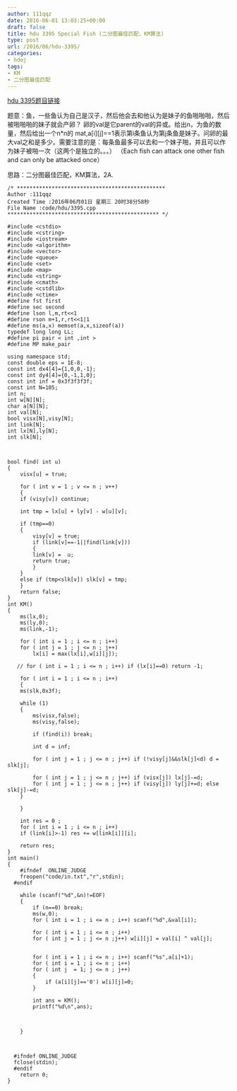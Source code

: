 ```yaml
---
author: 111qqz
date: 2016-06-01 13:03:25+00:00
draft: false
title: hdu 3395 Special Fish (二分图最佳匹配，KM算法)
type: post
url: /2016/06/hdu-3395/
categories:
- hdoj
tags:
- KM
- 二分图最佳匹配
---
```


[hdu 3395题目链接](http://acm.hdu.edu.cn/showproblem.php?pid=3395)

题意：鱼，一些鱼认为自己是汉子，然后他会去和他认为是妹子的鱼啪啪啪，然后被啪啪啪的妹子就会产卵？ 卵的val是它parent的val的异或。给出n，为鱼的数量，然后给出一个n*n的 mat,a[i][j]==1表示第i条鱼认为第j条鱼是妹子。问卵的最大val之和是多少。需要注意的是：每条鱼最多可以去和一个妹子啪，并且可以作为妹子被啪一次（这两个是独立的。。。） （Each fish can attack one other fish and can only be attacked once）



思路：二分图最佳匹配，KM算法，2A.



    
    /* ***********************************************
    Author :111qqz
    Created Time :2016年06月01日 星期三 20时38分58秒
    File Name :code/hdu/3395.cpp
    ************************************************ */
    
    #include <cstdio>
    #include <cstring>
    #include <iostream>
    #include <algorithm>
    #include <vector>
    #include <queue>
    #include <set>
    #include <map>
    #include <string>
    #include <cmath>
    #include <cstdlib>
    #include <ctime>
    #define fst first
    #define sec second
    #define lson l,m,rt<<1
    #define rson m+1,r,rt<<1|1
    #define ms(a,x) memset(a,x,sizeof(a))
    typedef long long LL;
    #define pi pair < int ,int >
    #define MP make_pair
    
    using namespace std;
    const double eps = 1E-8;
    const int dx4[4]={1,0,0,-1};
    const int dy4[4]={0,-1,1,0};
    const int inf = 0x3f3f3f3f;
    const int N=105;
    int n;
    int w[N][N];
    char a[N][N];
    int val[N];
    bool visx[N],visy[N];
    int link[N];
    int lx[N],ly[N];
    int slk[N];
    
    
    
    bool find( int u)
    {
        visx[u] = true;
    
        for ( int v = 1 ; v <= n ; v++)
        {
    	if (visy[v]) continue;
    
    	int tmp = lx[u] + ly[v] - w[u][v];
    
    	if (tmp==0)
    	{
    	    visy[v] = true;
    	    if (link[v]==-1||find(link[v]))
    	    {
    		link[v] =  u;
    		return true;
    	    }
    	}
    	else if (tmp<slk[v]) slk[v] = tmp;
        }
        return false;
    }
    int KM()
    {
        ms(lx,0);
        ms(ly,0);
        ms(link,-1);
    
        for ( int i = 1 ; i <= n ; i++)
    	for ( int j = 1 ; j <= n ; j++)
    	    lx[i] = max(lx[i],w[i][j]);
    
       // for ( int i = 1 ; i <= n ; i++) if (lx[i]==0) return -1;
    
        for ( int i = 1 ; i <= n ; i++)
        {
    	ms(slk,0x3f);
    
    	while (1)
    	{
    	    ms(visx,false);
    	    ms(visy,false);
    
    	    if (find(i)) break;
    
    	    int d = inf;
    
    	    for ( int j = 1 ; j <= n ; j++) if (!visy[j]&&slk[j]<d) d = slk[j];
    
    	    for ( int j = 1 ; j <= n ; j++) if (visx[j]) lx[j]-=d;
    	    for ( int j = 1 ; j <= n ; j++) if (visy[j]) ly[j]+=d; else slk[j]-=d;
    	}
    
        }
    
        int res = 0 ;
        for ( int i = 1 ; i <= n ; i++)
    	if (link[i]>-1) res += w[link[i]][i];
    
        return res;
    }
    int main()
    {
    	#ifndef  ONLINE_JUDGE 
    	freopen("code/in.txt","r",stdin);
      #endif
    
    	while (scanf("%d",&n)!=EOF)
    	{
    	    if (n==0) break;
    	    ms(w,0);
    	    for ( int i = 1 ; i <= n ; i++) scanf("%d",&val[i]);
    
    	    for ( int i = 1 ; i <= n ; i++)
    		for ( int j = 1 ; j <= n ;j++) w[i][j] = val[i] ^ val[j];
    	    
    
    	    for ( int i = 1 ; i <= n ; i++) scanf("%s",a[i]+1);
    	    for ( int i = 1 ; i <= n ; i++)
    		for ( int j  = 1; j <= n ; j++)
    		{
    		    if (a[i][j]=='0') w[i][j]=0;
    		}
    
    	    int ans = KM();
    	    printf("%d\n",ans);
    
    
    	    
    	}
    
    	
    
      #ifndef ONLINE_JUDGE  
      fclose(stdin);
      #endif
        return 0;
    }
    



